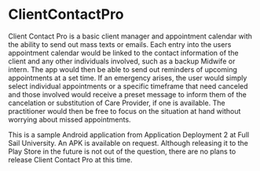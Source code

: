# ClientContactPro

Client Contact Pro is a basic client manager and appointment calendar with the ability to send out mass texts or emails. Each entry into the users appointment calendar would be linked to the contact information of the client and any other individuals involved, such as a backup Midwife or intern. The app would then be able to send out reminders of upcoming appointments at a set time. If an emergency arises, the user would simply select individual appointments or a specific timeframe that need canceled and those involved would receive a preset message to inform them of the cancelation or substitution of Care Provider, if one is available. The practitioner would then be free to focus on the situation at hand without worrying about missed appointments.
	
This is a sample Android application from Application Deployment 2 at Full Sail University. An APK is available on request. Although releasing it to the Play Store in the future is not out of the question, there are no plans to release Client Contact Pro at this time.
